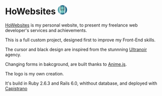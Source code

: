 # HoWebsites <img src="lib/assets/img/logo.svg" width="30">

[HoWebsites](https://howebsites.com) is my personal website, to present my freelance web developer's services and achievements.

This is a full custom project, designed first to improve my Front-End skills.

The cursor and black design are inspired from the stunnning [Ultranoir](https://www.ultranoir.com/) agency.

Changing forms in bakcground, are built thanks to [Anime.js](https://animejs.com/).

The logo is my own creation.

It's build in Ruby 2.6.3 and Rails 6.0, whithout database, and deployed with [Capistrano](https://capistranorb.com/)
